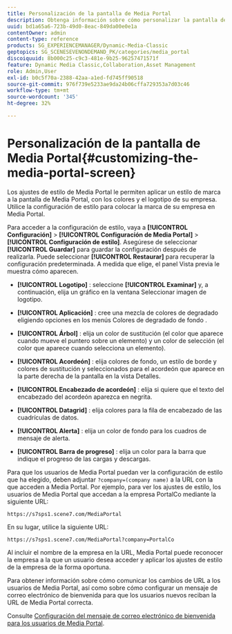 ```yaml
---
title: Personalización de la pantalla de Media Portal
description: Obtenga información sobre cómo personalizar la pantalla de Media Portal en Dynamic Media Classic.
uuid: bd1a65a6-723b-49d0-8eac-849da00e0e1a
contentOwner: admin
content-type: reference
products: SG_EXPERIENCEMANAGER/Dynamic-Media-Classic
geptopics: SG_SCENESEVENONDEMAND_PK/categories/media_portal
discoiquuid: 8b000c25-c9c3-481e-9b25-96257471571f
feature: Dynamic Media Classic,Collaboration,Asset Management
role: Admin,User
exl-id: b0c5f70a-2388-42aa-a1ed-fd745ff90518
source-git-commit: 976f739e5233ae9da24b06cffa729353a7d03c46
workflow-type: tm+mt
source-wordcount: '345'
ht-degree: 32%

---
```


# Personalización de la pantalla de Media Portal{#customizing-the-media-portal-screen}

Los ajustes de estilo de Media Portal le permiten aplicar un estilo de marca a la pantalla de Media Portal, con los colores y el logotipo de su empresa. Utilice la configuración de estilo para colocar la marca de su empresa en Media Portal.

Para acceder a la configuración de estilo, vaya a **[!UICONTROL Configuración]** > **[!UICONTROL Configuración de Media Portal]** > **[!UICONTROL Configuración de estilo]**. Asegúrese de seleccionar **[!UICONTROL Guardar]** para guardar la configuración después de realizarla. Puede seleccionar **[!UICONTROL Restaurar]** para recuperar la configuración predeterminada. A medida que elige, el panel Vista previa le muestra cómo aparecen.

* **[!UICONTROL Logotipo]** : seleccione  **[!UICONTROL Examinar]** y, a continuación, elija un gráfico en la ventana Seleccionar imagen de logotipo.

* **[!UICONTROL Aplicación]** : cree una mezcla de colores de degradado eligiendo opciones en los menús Colores de degradado de fondo .

* **[!UICONTROL Árbol]** : elija un color de sustitución (el color que aparece cuando mueve el puntero sobre un elemento) y un color de selección (el color que aparece cuando selecciona un elemento).

* **[!UICONTROL Acordeón]** : elija colores de fondo, un estilo de borde y colores de sustitución y seleccionados para el acordeón que aparece en la parte derecha de la pantalla en la vista Detalles.

* **[!UICONTROL Encabezado de acordeón]** : elija si quiere que el texto del encabezado del acordeón aparezca en negrita.

* **[!UICONTROL Datagrid]** : elija colores para la fila de encabezado de las cuadrículas de datos.

* **[!UICONTROL Alerta]** : elija un color de fondo para los cuadros de mensaje de alerta.

* **[!UICONTROL Barra de progreso]** : elija un color para la barra que indique el progreso de las cargas y descargas.

Para que los usuarios de Media Portal puedan ver la configuración de estilo que ha elegido, deben adjuntar `?company=(company name)` a la URL con la que acceden a Media Portal. Por ejemplo, para ver los ajustes de estilo, los usuarios de Media Portal que accedan a la empresa PortalCo mediante la siguiente URL:

`https://s7sps1.scene7.com/MediaPortal`

En su lugar, utilice la siguiente URL:

`https://s7sps1.scene7.com/MediaPortal?company=PortalCo`

Al incluir el nombre de la empresa en la URL, Media Portal puede reconocer la empresa a la que un usuario desea acceder y aplicar los ajustes de estilo de la empresa de la forma oportuna.

Para obtener información sobre cómo comunicar los cambios de URL a los usuarios de Media Portal, así como sobre cómo configurar un mensaje de correo electrónico de bienvenida para que los usuarios nuevos reciban la URL de Media Portal correcta.

Consulte [Configuración del mensaje de correo electrónico de bienvenida para los usuarios de Media Portal](adding-media-portal-users.md#setting_up_the_welcome_e_mail_message_for_media_portal_users).
